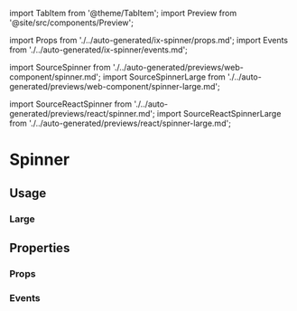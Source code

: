 import TabItem from '@theme/TabItem';
import Preview from '@site/src/components/Preview';

import Props from './../auto-generated/ix-spinner/props.md';
import Events from './../auto-generated/ix-spinner/events.md';

import SourceSpinner from './../auto-generated/previews/web-component/spinner.md';
import SourceSpinnerLarge from './../auto-generated/previews/web-component/spinner-large.md';

import SourceReactSpinner from './../auto-generated/previews/react/spinner.md';
import SourceReactSpinnerLarge from './../auto-generated/previews/react/spinner-large.md';

# Spinner

## Usage

<Preview name="spinner" height="5rem">
  <TabItem value="javascript">
    <SourceSpinner />
  </TabItem>
  <TabItem value="react">
    <SourceReactSpinner />
  </TabItem>
</Preview>

### Large

<Preview name="spinner-large" height="16rem">
  <TabItem value="javascript">
    <SourceSpinnerLarge />
  </TabItem>
  <TabItem value="react">
    <SourceReactSpinnerLarge />
  </TabItem>
</Preview>

## Properties

### Props

<Props />

### Events

<Events />
